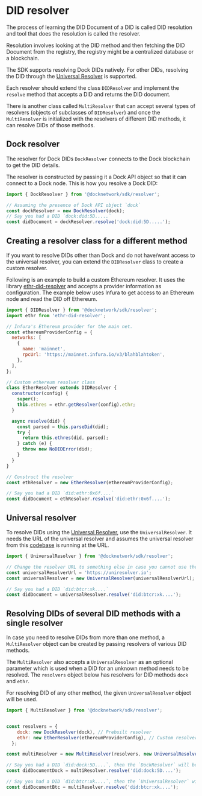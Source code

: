 # DID resolver

The process of learning the DID Document of a DID is called DID resolution and tool that does the resolution is called the
resolver.

Resolution involves looking at the DID method and then fetching the DID Document from the registry, the registry
might be a centralized database or a blockchain.

The SDK supports resolving Dock DIDs natively. For other DIDs, resolving the DID through the
[Universal Resolver](https://uniresolver.io) is supported.

Each resolver should extend the class `DIDResolver` and implement the `resolve` method that accepts a DID and returns the
DID document.

There is another class called `MultiResolver` that can accept several types of resolvers (objects of subclasses
of `DIDResolver`) and once the `MultiResolver` is initialized with the resolvers of different DID methods, it can resolve
DIDs of those methods.

## Dock resolver
The resolver for Dock DIDs `DockResolver` connects to the Dock blockchain to get the DID details.

The resolver is constructed by passing it a Dock API object so that it can connect to a Dock node.
This is how you resolve a Dock DID:
```js
import { DockResolver } from '@docknetwork/sdk/resolver';

// Assuming the presence of Dock API object `dock`
const dockResolver = new DockResolver(dock);
// Say you had a DID `dock:did:5D.....`
const didDocument = dockResolver.resolve('dock:did:5D.....');
```

## Creating a resolver class for a different method
If you want to resolve DIDs other than Dock and do not have/want access to the universal resolver, you can extend the
`DIDResolver` class to create a custom resolver.

Following is an example to build a custom Ethereum resolver. It uses the library
[ethr-did-resolver](https://github.com/decentralized-identity/ethr-did-resolver) and accepts a provider information
as configuration. The example below uses Infura to get access to an Ethereum node and read the DID off Ethereum.

```js
import { DIDResolver } from '@docknetwork/sdk/resolver';
import ethr from 'ethr-did-resolver';

// Infura's Ethereum provider for the main net.
const ethereumProviderConfig = {
  networks: [
    {
      name: 'mainnet',
      rpcUrl: 'https://mainnet.infura.io/v3/blahblahtoken',
    },
  ],
};

// Custom ethereum resolver class
class EtherResolver extends DIDResolver {
  constructor(config) {
    super();
    this.ethres = ethr.getResolver(config).ethr;
  }

  async resolve(did) {
    const parsed = this.parseDid(did);
    try {
      return this.ethres(did, parsed);
    } catch (e) {
      throw new NoDIDError(did);
    }
  }
}

// Construct the resolver
const ethResolver = new EtherResolver(ethereumProviderConfig);

// Say you had a DID `did:ethr:0x6f....`
const didDocument = ethResolver.resolve('did:ethr:0x6f....');
```

## Universal resolver
To resolve DIDs using the [Universal Resolver](https://uniresolver.io), use the `UniversalResolver`. It needs the URL
of the universal resolver and assumes the universal resolver from this [codebase](https://github.com/decentralized-identity/universal-resolver)
is running at the URL.
```js
import { UniversalResolver } from '@docknetwork/sdk/resolver';

// Change the resolver URL to something else in case you cannot use the resolver at https://uniresolver.io
const universalResolverUrl = 'https://uniresolver.io';
const universalResolver = new UniversalResolver(universalResolverUrl);

// Say you had a DID `did:btcr:xk....`
const didDocument = universalResolver.resolve('did:btcr:xk....');
```

## Resolving DIDs of several DID methods with a single resolver
In case you need to resolve DIDs from more than one method, a `MultiResolver` object can be created by passing
resolvers of various DID methods.

The `MultiResolver` also accepts a `UniversalResolver` as an optional parameter which
is used when a DID for an unknown method needs to be resolved. The `resolvers` object below has resolvers for DID methods
`dock` and `ethr`.

For resolving DID of any other method, the given `UniversalResolver` object will be used.
```js
import { MultiResolver } from '@docknetwork/sdk/resolver';


const resolvers = {
    dock: new DockResolver(dock), // Prebuilt resolver
    ethr: new EtherResolver(ethereumProviderConfig), // Custom resolver
  };

const multiResolver = new MultiResolver(resolvers, new UniversalResolver(universalResolverUrl));

// Say you had a DID `did:dock:5D....`, then the `DockResolver` will be used as there a resolver for Dock DID.
const didDocumentDock = multiResolver.resolve('did:dock:5D....');

// Say you had a DID `did:btcr:xk....`, then the `UniversalResolver` will be used as there is no resolver for BTC DID.
const didDocumentBtc = multiResolver.resolve('did:btcr:xk....');
```

